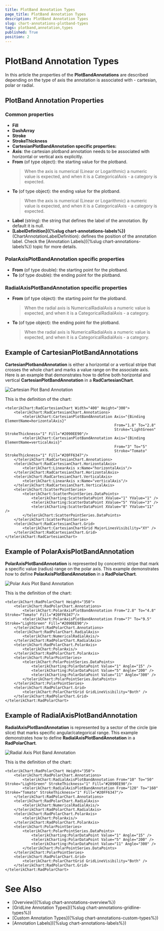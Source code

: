 ```yaml
---
title: PlotBand Annotation Types
page_title: PlotBand Annotation Types
description: PlotBand Annotation Types
slug: chart-annotations-plotband-types
tags: plotband,annotation,types
published: True
position: 2
---
```


# PlotBand Annotation Types

In this article the properties of the **PlotBandAnnotations** are described depending on the type of axis the annotation is associated with - cartesian, polar or radial.

## PlotBand Annotation Properties

### Common properties

* **Fill**
* **DashArray**
* **Stroke**
* **StrokeThickness**
* **CartesianPlotBandAnnotation specific properties:**
* **Axis**: the cartesian plotband annotation needs to be associated with horizontal or vertical axis explicitly.
* **From** (of type object): the starting value for the plotband.
	>When the axis is numerical (Linear or Logarithmic) a numeric value is expected, and when it is a CategoricalAxis - a category is expected.
* **To** (of type object): the ending value for the plotband.
	>When the axis is numerical (Linear or Logarithmic) a numeric value is expected, and when it is a CategoricalAxis - a category is expected.
* **Label** (string): the string that defines the label of the annotation. By default it is null.
* **[LabelDefinition]({%slug chart-annotations-labels%})** (ChartAnnotationLabelDefinition): defines the position of the annotation label. Check the [Annotation Labels]({%slug chart-annotations-labels%}) topic for more details.

### PolarAxisPlotBandAnnotation specific properties

* **From** (of type double): the starting point for the plotband.
* **To** (of type double): the ending point for the plotband.

### RadialAxisPlotBandAnnotation specific properties

* **From** (of type object): the starting point for the plotband.
	>When the radial axis is NumericalRadialAxis a numeric value is expected, and when it is a CategoricalRadialAxis - a category.
* **To** (of type object): the ending point for the plotband.
	>When the radial axis is NumericalRadialAxis a numeric value is expected, and when it is a CategoricalRadialAxis - a category.

## Example of CartesianPlotBandAnnotations

**CartesianPlotbandAnnotation** is either a horizontal or a vertical stripe that crosses the whole chart and marks a value range on the associate axis. Here is an example that demonstrates how to define both horizontal and vertical **CartesianPlotBandAnnotation** in a **RadCartesianChart**.

![Cartesian Plot Band Annotation](images/CartesianPlotBandAnnotation.png)

This is the definition of the chart:

	<telerikChart:RadCartesianChart Width="400" Height="300">
	    <telerikChart:RadCartesianChart.Annotations>
	        <telerikChart:CartesianPlotBandAnnotation Axis="{Binding ElementName=horizontalAxis}" 
	                                                  From="1.8" To="2.8" 
	                                                  Stroke="LightGreen" StrokeThickness="1" Fill="#2090EE90"/>
	        <telerikChart:CartesianPlotBandAnnotation Axis="{Binding ElementName=verticalAxis}" 
	                                                  From="3" To="5" 
	                                                  Stroke="Tomato" StrokeThickness="1" Fill="#20FF6347"/>
	    </telerikChart:RadCartesianChart.Annotations>
	    <telerikChart:RadCartesianChart.HorizontalAxis>
	        <telerikChart:LinearAxis x:Name="horizontalAxis"/>
	    </telerikChart:RadCartesianChart.HorizontalAxis>
	    <telerikChart:RadCartesianChart.VerticalAxis>
	        <telerikChart:LinearAxis x:Name="verticalAxis"/>
	    </telerikChart:RadCartesianChart.VerticalAxis>
	    <telerikChart:ScatterPointSeries>
	        <telerikChart:ScatterPointSeries.DataPoints>
	            <telerikCharting:ScatterDataPoint XValue="1" YValue="1" />
	            <telerikCharting:ScatterDataPoint XValue="5" YValue="3" />
	            <telerikCharting:ScatterDataPoint XValue="8" YValue="11" />
	        </telerikChart:ScatterPointSeries.DataPoints>
	    </telerikChart:ScatterPointSeries>
	    <telerikChart:RadCartesianChart.Grid>
	        <telerikChart:CartesianChartGrid MajorLinesVisibility="XY" />
	    </telerikChart:RadCartesianChart.Grid>
	</telerikChart:RadCartesianChart>

## Example of PolarAxisPlotBandAnnotation

**PolarAxisPlotBandAnnotation** is represented by concentric stripe that mark a specific value (radius) range on the polar axis. This example demonstrates how to define **PolarAxisPlotBandAnnotation** in a **RadPolarChart**.

![Polar Axis Plot Band Annotation](images/PolarAxisPlotBandAnnotation.png)

This is the definition of the chart:

	<telerikChart:RadPolarChart Height="350">
	    <telerikChart:RadPolarChart.Annotations>
	        <telerikChart:PolarAxisPlotBandAnnotation From="2.8" To="4.8" Stroke="Tomato" Fill="#20FF6347"/>
	        <telerikChart:PolarAxisPlotBandAnnotation From="7" To="9.5" Stroke="LightGreen" Fill="#2090EE90"/>
	    </telerikChart:RadPolarChart.Annotations>
	    <telerikChart:RadPolarChart.RadialAxis>
	        <telerikChart:NumericalRadialAxis/>
	    </telerikChart:RadPolarChart.RadialAxis>
	    <telerikChart:RadPolarChart.PolarAxis>
	        <telerikChart:PolarAxis/>
	    </telerikChart:RadPolarChart.PolarAxis>
	    <telerikChart:PolarPointSeries>
	        <telerikChart:PolarPointSeries.DataPoints>
	            <telerikCharting:PolarDataPoint Value="1" Angle="15" />
	            <telerikCharting:PolarDataPoint Value="5" Angle="200" />
	            <telerikCharting:PolarDataPoint Value="11" Angle="300" />
	        </telerikChart:PolarPointSeries.DataPoints>
	    </telerikChart:PolarPointSeries>
	    <telerikChart:RadPolarChart.Grid>
	        <telerikChart:PolarChartGrid GridLineVisibility="Both" />
	    </telerikChart:RadPolarChart.Grid>
	</telerikChart:RadPolarChart>

## Example of RadialAxisPlotBandAnnotation

**RadialAxisPlotBandAnnotation** is represented by a sector of the circle (pie slice) that marks specific angular/categorical range. This example demonstrates how to define **RadialAxisPlotBandAnnotation** in a **RadPolarChart**.

![Radial Axis Plot Band Annotation](images/RadialAxisPlotBandAnnotation.png)

This is the definition of the chart:

	<telerikChart:RadPolarChart Height="350">
	    <telerikChart:RadPolarChart.Annotations>
	        <telerikChart:RadialAxisPlotBandAnnotation From="10" To="50"  Stroke="LightGreen" StrokeThickness="1" Fill="#2090EE90"/>
	        <telerikChart:RadialAxisPlotBandAnnotation From="120" To="160"  Stroke="Tomato" StrokeThickness="1" Fill="#20FF6347"/>
	    </telerikChart:RadPolarChart.Annotations>
	    <telerikChart:RadPolarChart.RadialAxis>
	        <telerikChart:NumericalRadialAxis/>
	    </telerikChart:RadPolarChart.RadialAxis>
	    <telerikChart:RadPolarChart.PolarAxis>
	        <telerikChart:PolarAxis/>
	    </telerikChart:RadPolarChart.PolarAxis>
	    <telerikChart:PolarPointSeries>
	        <telerikChart:PolarPointSeries.DataPoints>
	            <telerikCharting:PolarDataPoint Value="1" Angle="15" />
	            <telerikCharting:PolarDataPoint Value="5" Angle="200" />
	            <telerikCharting:PolarDataPoint Value="11" Angle="300" />
	        </telerikChart:PolarPointSeries.DataPoints>
	    </telerikChart:PolarPointSeries>
	    <telerikChart:RadPolarChart.Grid>
	        <telerikChart:PolarChartGrid GridLineVisibility="Both" />
	    </telerikChart:RadPolarChart.Grid>
	</telerikChart:RadPolarChart>


# See Also

 * [Overview]({%slug chart-annotations-overview%})
 * [GridLine Annotation Types]({%slug chart-annotations-gridline-types%})
 * [Custom Annotation Types]({%slug chart-annotations-custom-types%})
 * [Annotation Labels]({%slug chart-annotations-labels%})
